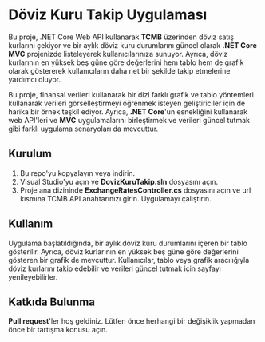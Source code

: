 
# Döviz Kuru Takip Uygulaması

Bu proje, .NET Core Web API kullanarak **TCMB** üzerinden döviz satış kurlarını çekiyor ve bir aylık döviz kuru durumlarını güncel olarak **.NET Core MVC** projenizde listeleyerek kullanıcılarınıza sunuyor. Ayrıca, döviz kurlarının en yüksek beş güne göre değerlerini hem tablo hem de grafik olarak göstererek kullanıcıların daha net bir şekilde takip etmelerine yardımcı oluyor.

Bu proje, finansal verileri kullanarak bir dizi farklı grafik ve tablo yöntemleri kullanarak verileri görselleştirmeyi öğrenmek isteyen geliştiriciler için de harika bir örnek teşkil ediyor. Ayrıca, **.NET Core**'un esnekliğini kullanarak web API'leri ve **MVC** uygulamalarını birleştirmek ve verileri güncel tutmak gibi farklı uygulama senaryoları da mevcuttur.

## Kurulum
1. Bu repo'yu kopyalayın veya indirin.
2. Visual Studio'yu açın ve **DovizKuruTakip.sln** dosyasını açın.
3. Proje ana dizininde **ExchangeRatesController.cs** dosyasını açın ve url kısmına TCMB API anahtarınızı girin.
   Uygulamayı çalıştırın.

## Kullanım
Uygulama başlatıldığında, bir aylık döviz kuru durumlarını içeren bir tablo gösterilir. Ayrıca, döviz kurlarının en yüksek beş güne göre değerlerini gösteren bir grafik de mevcuttur. Kullanıcılar, tablo veya grafik aracılığıyla döviz kurlarını takip edebilir ve verileri güncel tutmak için sayfayı yenileyebilirler.

## Katkıda Bulunma
**Pull request**'ler hoş geldiniz. Lütfen önce herhangi bir değişiklik yapmadan önce bir tartışma konusu açın.
